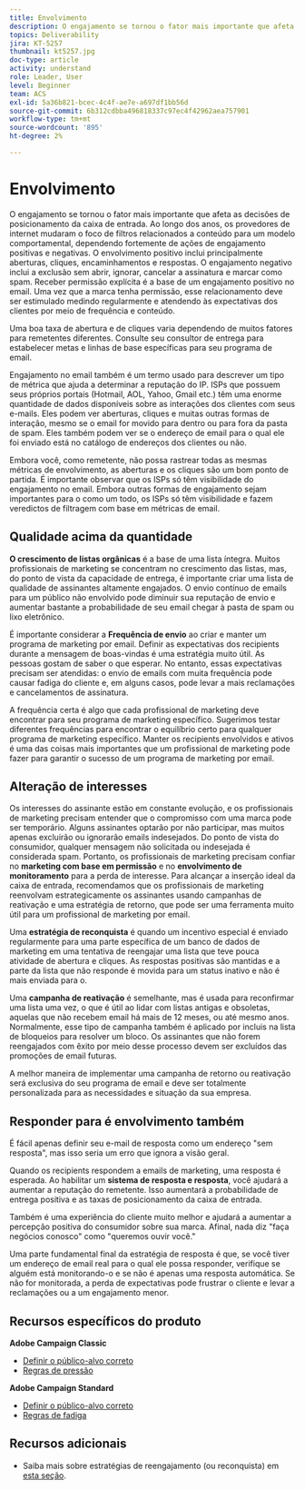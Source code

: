 ```yaml
---
title: Envolvimento
description: O engajamento se tornou o fator mais importante que afeta as decisões de posicionamento da caixa de entrada.
topics: Deliverability
jira: KT-5257
thumbnail: kt5257.jpg
doc-type: article
activity: understand
role: Leader, User
level: Beginner
team: ACS
exl-id: 5a36b821-bcec-4c4f-ae7e-a697df1bb56d
source-git-commit: 6b312cdbba496818337c97ec4f42962aea757901
workflow-type: tm+mt
source-wordcount: '895'
ht-degree: 2%

---
```


# Envolvimento

O engajamento se tornou o fator mais importante que afeta as decisões de posicionamento da caixa de entrada. Ao longo dos anos, os provedores de internet mudaram o foco de filtros relacionados a conteúdo para um modelo comportamental, dependendo fortemente de ações de engajamento positivas e negativas. O envolvimento positivo inclui principalmente aberturas, cliques, encaminhamentos e respostas. O engajamento negativo inclui a exclusão sem abrir, ignorar, cancelar a assinatura e marcar como spam. Receber permissão explícita é a base de um engajamento positivo no email. Uma vez que a marca tenha permissão, esse relacionamento deve ser estimulado medindo regularmente e atendendo às expectativas dos clientes por meio de frequência e conteúdo.

Uma boa taxa de abertura e de cliques varia dependendo de muitos fatores para remetentes diferentes. Consulte seu consultor de entrega para estabelecer metas e linhas de base específicas para seu programa de email.

Engajamento no email também é um termo usado para descrever um tipo de métrica que ajuda a determinar a reputação do IP. ISPs que possuem seus próprios portais (Hotmail, AOL, Yahoo, Gmail etc.) têm uma enorme quantidade de dados disponíveis sobre as interações dos clientes com seus e-mails. Eles podem ver aberturas, cliques e muitas outras formas de interação, mesmo se o email for movido para dentro ou para fora da pasta de spam. Eles também podem ver se o endereço de email para o qual ele foi enviado está no catálogo de endereços dos clientes ou não.

Embora você, como remetente, não possa rastrear todas as mesmas métricas de envolvimento, as aberturas e os cliques são um bom ponto de partida. É importante observar que os ISPs só têm visibilidade do engajamento no email. Embora outras formas de engajamento sejam importantes para o como um todo, os ISPs só têm visibilidade e fazem veredictos de filtragem com base em métricas de email.

## Qualidade acima da quantidade

**O crescimento de listas orgânicas** é a base de uma lista íntegra. Muitos profissionais de marketing se concentram no crescimento das listas, mas, do ponto de vista da capacidade de entrega, é importante criar uma lista de qualidade de assinantes altamente engajados. O envio contínuo de emails para um público não envolvido pode diminuir sua reputação de envio e aumentar bastante a probabilidade de seu email chegar à pasta de spam ou lixo eletrônico.

É importante considerar a **Frequência de envio** ao criar e manter um programa de marketing por email. Definir as expectativas dos recipients durante a mensagem de boas-vindas é uma estratégia muito útil. As pessoas gostam de saber o que esperar. No entanto, essas expectativas precisam ser atendidas: o envio de emails com muita frequência pode causar fadiga do cliente e, em alguns casos, pode levar a mais reclamações e cancelamentos de assinatura.

A frequência certa é algo que cada profissional de marketing deve encontrar para seu programa de marketing específico. Sugerimos testar diferentes frequências para encontrar o equilíbrio certo para qualquer programa de marketing específico. Manter os recipients envolvidos e ativos é uma das coisas mais importantes que um profissional de marketing pode fazer para garantir o sucesso de um programa de marketing por email.

## Alteração de interesses

Os interesses do assinante estão em constante evolução, e os profissionais de marketing precisam entender que o compromisso com uma marca pode ser temporário. Alguns assinantes optarão por não participar, mas muitos apenas excluirão ou ignorarão emails indesejados. Do ponto de vista do consumidor, qualquer mensagem não solicitada ou indesejada é considerada spam. Portanto, os profissionais de marketing precisam confiar no **marketing com base em permissão** e no **envolvimento de monitoramento** para a perda de interesse. Para alcançar a inserção ideal da caixa de entrada, recomendamos que os profissionais de marketing reenvolvam estrategicamente os assinantes usando campanhas de reativação e uma estratégia de retorno, que pode ser uma ferramenta muito útil para um profissional de marketing por email.

Uma **estratégia de reconquista** é quando um incentivo especial é enviado regularmente para uma parte específica de um banco de dados de marketing em uma tentativa de reengajar uma lista que teve pouca atividade de abertura e cliques. As respostas positivas são mantidas e a parte da lista que não responde é movida para um status inativo e não é mais enviada para o.

Uma **campanha de reativação** é semelhante, mas é usada para reconfirmar uma lista uma vez, o que é útil ao lidar com listas antigas e obsoletas, aquelas que não recebem email há mais de 12 meses, ou até mesmo anos. Normalmente, esse tipo de campanha também é aplicado por incluis na lista de bloqueios para resolver um bloco. Os assinantes que não forem reengajados com êxito por meio desse processo devem ser excluídos das promoções de email futuras.

A melhor maneira de implementar uma campanha de retorno ou reativação será exclusiva do seu programa de email e deve ser totalmente personalizada para as necessidades e situação da sua empresa.

## Responder para é envolvimento também

É fácil apenas definir seu e-mail de resposta como um endereço &quot;sem resposta&quot;, mas isso seria um erro que ignora a visão geral.

Quando os recipients respondem a emails de marketing, uma resposta é esperada. Ao habilitar um **sistema de resposta e resposta**, você ajudará a aumentar a reputação do remetente. Isso aumentará a probabilidade de entrega positiva e as taxas de posicionamento da caixa de entrada.

Também é uma experiência do cliente muito melhor e ajudará a aumentar a percepção positiva do consumidor sobre sua marca. Afinal, nada diz &quot;faça negócios conosco&quot; como &quot;queremos ouvir você.&quot;

Uma parte fundamental final da estratégia de resposta é que, se você tiver um endereço de email real para o qual ele possa responder, verifique se alguém está monitorando-o e se não é apenas uma resposta automática. Se não for monitorada, a perda de expectativas pode frustrar o cliente e levar a reclamações ou a um engajamento menor.

## Recursos específicos do produto

**Adobe Campaign Classic**

* [Definir o público-alvo correto](https://experienceleague.adobe.com/docs/campaign-standard/using/communication-channels/delivery-bestpractices/define-the-right-audience.html?lang=pt-BR#communication-channels)
* [Regras de pressão](https://experienceleague.adobe.com/docs/campaign-classic/using/orchestrating-campaigns/campaign-optimization/pressure-rules.html?lang=pt-BR)

**Adobe Campaign Standard**

* [Definir o público-alvo correto](https://experienceleague.adobe.com/docs/campaign-standard/using/communication-channels/delivery-bestpractices/define-the-right-audience.html?lang=pt-BR)
* [Regras de fadiga](https://experienceleague.adobe.com/docs/campaign-standard/using/testing-and-sending/working-with-typology-rules/fatigue-rules.html?lang=pt-BR)

## Recursos adicionais

* Saiba mais sobre estratégias de reengajamento (ou reconquista) em [esta seção](/help/additional-resources/re-engagement.md).
